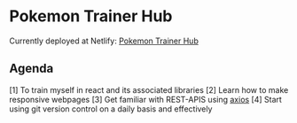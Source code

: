 # Pokemon Trainer Hub
Currently deployed at Netlify: [Pokemon Trainer Hub](https://pokemon-trainer-hub.netlify.app/)

## Agenda
[1] To train myself in react and its associated libraries
[2] Learn how to make responsive webpages
[3] Get familiar with REST-APIS using [axios](https://www.npmjs.com/package/axios)
[4] Start using git version control on a daily basis and effectively
